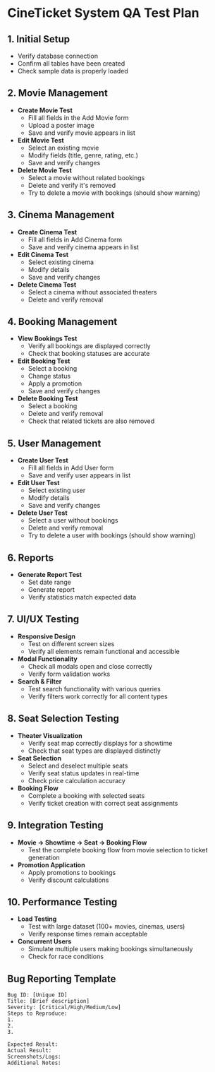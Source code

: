 # CineTicket System QA Test Plan

## 1. Initial Setup
- Verify database connection
- Confirm all tables have been created
- Check sample data is properly loaded

## 2. Movie Management
- **Create Movie Test**
  - Fill all fields in the Add Movie form
  - Upload a poster image
  - Save and verify movie appears in list
- **Edit Movie Test**
  - Select an existing movie
  - Modify fields (title, genre, rating, etc.)
  - Save and verify changes
- **Delete Movie Test**
  - Select a movie without related bookings
  - Delete and verify it's removed
  - Try to delete a movie with bookings (should show warning)

## 3. Cinema Management
- **Create Cinema Test**
  - Fill all fields in Add Cinema form
  - Save and verify cinema appears in list
- **Edit Cinema Test**
  - Select existing cinema
  - Modify details
  - Save and verify changes
- **Delete Cinema Test**
  - Select a cinema without associated theaters
  - Delete and verify removal

## 4. Booking Management
- **View Bookings Test**
  - Verify all bookings are displayed correctly
  - Check that booking statuses are accurate
- **Edit Booking Test**
  - Select a booking
  - Change status
  - Apply a promotion
  - Save and verify changes
- **Delete Booking Test**
  - Select a booking
  - Delete and verify removal
  - Check that related tickets are also removed

## 5. User Management
- **Create User Test**
  - Fill all fields in Add User form
  - Save and verify user appears in list
- **Edit User Test**
  - Select existing user
  - Modify details
  - Save and verify changes
- **Delete User Test**
  - Select a user without bookings
  - Delete and verify removal
  - Try to delete a user with bookings (should show warning)

## 6. Reports
- **Generate Report Test**
  - Set date range
  - Generate report
  - Verify statistics match expected data

## 7. UI/UX Testing
- **Responsive Design**
  - Test on different screen sizes
  - Verify all elements remain functional and accessible
- **Modal Functionality**
  - Check all modals open and close correctly
  - Verify form validation works
- **Search & Filter**
  - Test search functionality with various queries
  - Verify filters work correctly for all content types

## 8. Seat Selection Testing
- **Theater Visualization**
  - Verify seat map correctly displays for a showtime
  - Check that seat types are displayed distinctly
- **Seat Selection**
  - Select and deselect multiple seats
  - Verify seat status updates in real-time
  - Check price calculation accuracy
- **Booking Flow**
  - Complete a booking with selected seats
  - Verify ticket creation with correct seat assignments

## 9. Integration Testing
- **Movie -> Showtime -> Seat -> Booking Flow**
  - Test the complete booking flow from movie selection to ticket generation
- **Promotion Application**
  - Apply promotions to bookings
  - Verify discount calculations

## 10. Performance Testing
- **Load Testing**
  - Test with large dataset (100+ movies, cinemas, users)
  - Verify response times remain acceptable
- **Concurrent Users**
  - Simulate multiple users making bookings simultaneously
  - Check for race conditions

## Bug Reporting Template

```
Bug ID: [Unique ID]
Title: [Brief description]
Severity: [Critical/High/Medium/Low]
Steps to Reproduce:
1. 
2. 
3. 

Expected Result:
Actual Result:
Screenshots/Logs:
Additional Notes:
```